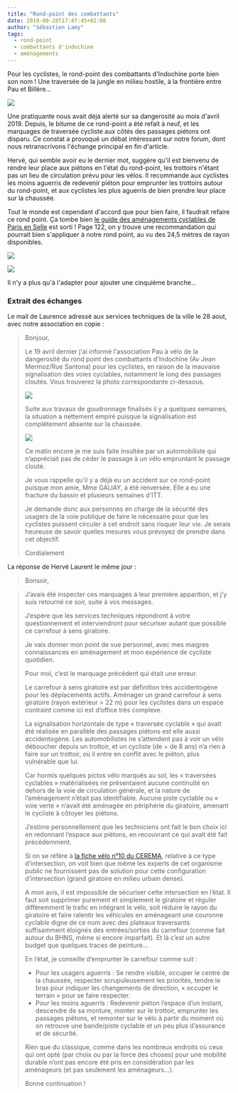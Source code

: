 ```yaml
---
title: "Rond-point des combattants"
date: 2019-08-28T17:47:45+02:00
author: "Sébastien Lamy"
tags:
  - rond-point
  - combattants d'indochine
  - aménagements
---
```


Pour les cyclistes, le rond-point des combattants d'Indochine porte bien son nom !
Une traversée de la jungle en milieu hostile, à la frontière entre Pau et Billère...


![](plan.jpg)

Une pratiquante nous avait déjà alerté sur sa dangerosité au mois d'avril 2019. 
Depuis, le bitume de ce rond-point a été refait à neuf, et les marquages de 
traversée cycliste aux côtés des passages piétons ont disparu. Ce constat a 
provoqué un débat intéressant sur notre forum, dont nous retranscrivons 
l'échange principal en fin d'article.

Hervé, qui semble avoir eu le dernier mot, suggère qu'il est bienvenu de
rendre leur place aux piétons en l'état du rond-point, les trottoirs n'étant
pas un lieu de circulation prévu pour les vélos. Il recommande aux cyclistes
les moins aguerris de redevenir piéton pour emprunter les trottoirs autour
du rond-point, et aux cyclistes les plus aguerris de bien prendre leur place sur
la chaussée.

Tout le monde est cependant d'accord que pour bien faire, il faudrait refaire
ce rond point. Ça tombe bien [le guide des aménagements cyclables de 
Paris en Selle][guide] est sorti ! Page 122, on y trouve une recommandation qui
pourrait bien s'appliquer à notre rond point, au vu des 24,5 mètres de rayon 
disponibles. 

![](recommandation-paris-en-selle.jpg)

![](mesure-aerienne.jpg)

Il n'y a plus qu'à l'adapter pour ajouter une cinquième branche...

### Extrait des échanges

Le mail de Laurence adressé aux services techniques de la ville le 28 aout, avec 
notre association en copie :

> Bonjour,
>
> Le 19 avril dernier j'ai informé l'association Pau à vélo de la dangerosité du 
> rond point des combattants d'Indochine (Av Jean Mermoz/Rue Santona) pour les 
> cyclistes, en raison de la mauvaise signalisation des voies cyclables, 
> notamment le long des passages cloutés. Vous trouverez la photo 
> correspondante ci-dessous.
> 
> ![](avant.jpg)
>
> Suite aux travaux de goudronnage finalisés il y a quelques semaines, la 
> situation a nettement empiré puisque la signalisation est complètement absente 
> sur la chaussée.
>
> ![](apres.jpg)
>
> Ce matin encore je me suis faite insultée par un automobiliste qui n’appréciait
>  pas de céder le passage à un vélo empruntant le passage clouté. 
> 
> Je vous rappelle qu'il y a déjà eu un accident sur ce rond-point puisque mon 
> amie, Mme GALIAY, a été renversée. Elle a eu une fracture du bassin et 
> plusieurs semaines d'ITT. 
> 
> Je demande donc aux personnes en charge de la sécurité des usagers de la voie 
> publique de faire le nécessaire pour que les cyclistes puissent circuler à cet 
> endroit sans risquer leur vie.
> Je serais heureuse de savoir quelles mesures vous prévoyez de prendre dans cet 
> objectif.
>
> Cordialement


La réponse de Hervé Laurent le même jour :

> Bonsoir,
 

> J’avais été inspecter ces marquages à leur première apparition, et j’y suis 
> retourné ce soir, suite à vos messages.
> 
> J’espère que les services techniques répondront à votre questionnement et 
> interviendront pour sécuriser autant que possible ce carrefour à sens giratoire.
> 
> Je vais donner mon point de vue personnel, avec mes maigres connaissances en 
> aménagement et mon expérience de cycliste quotidien.
> 
> Pour moi, c’est le marquage précédent qui était une erreur. 
> 
> Le carrefour à sens giratoire est par définition très accidentogène pour les 
> déplacements actifs. Aménager un grand carrefour à sens giratoire (rayon 
> extérieur > 22 m) pour les cyclistes dans un espace contraint comme ici est 
> d’office très complexe.
> 
> La signalisation horizontale de type « traversée cyclable » qui avait été 
> réalisée en parallèle des passages piétons est elle aussi accidentogène. Les 
> automobilistes ne s’attendent pas à voir un vélo déboucher depuis un trottoir, 
> et un cycliste (de + de 8 ans) n’a rien à faire sur un trottoir, où il entre en
> conflit avec le piéton, plus vulnérable que lui.
> 
> Car hormis quelques pictos vélo marqués au sol, les « traversées cyclables » 
> matérialisées ne présentaient aucune continuité en dehors de la voie de 
> circulation générale, et la nature de l’aménagement n’était pas identifiable. 
> Aucune piste cyclable ou « voie verte » n’avait été aménagée en périphérie du 
> giratoire, amenant le cycliste à côtoyer les piétons.
> 
> J’estime personnellement que les techniciens ont fait le bon choix ici en 
> redonnant l’espace aux piétons, en recouvrant ce qui avait été fait 
> précédemment.
> 
> Si on se réfère à [la fiche vélo n°10 du CEREMA], relative à ce type 
> d’intersection, on voit bien que même les experts de cet organisme public ne 
> fournissent pas de solution pour cette configuration d’intersection (grand 
> giratoire en milieu urbain dense).
> 
> A mon avis, il est impossible de sécuriser cette intersection en l’état. Il 
> faut soit supprimer purement et simplement le giratoire et réguler différemment
> le trafic en intégrant le vélo, soit réduire le rayon du giratoire et faire 
> ralentir les véhicules en aménageant une couronne cyclable digne de ce nom avec
> des plateaux traversants suffisamment éloignés des entrées/sorties du 
> carrefour (comme fait autour du BHNS, même si encore imparfait). Et là c’est un
> autre budget que quelques traces de peinture…
>
> En l’état, je conseille d’emprunter le carrefour comme suit :
> 
> * Pour les usagers aguerris : Se rendre visible, occuper le centre de la 
>   chaussée, respecter scrupuleusement les priorités, tendre le bras pour indiquer
>   les changements de direction, « occuper le terrain » pour se faire respecter.
> * Pour les moins aguerris : Redevenir piéton l’espace d’un instant, descendre de 
>   sa monture, monter sur le trottoir, emprunter les passages piétons, et remonter
>   sur le vélo à partir du moment où on retrouve une bande/piste cyclable et un 
>   peu plus d’assurance et de sécurité.
> 
> Rien que du classique, comme dans les nombreux endroits où ceux qui ont opté 
> (par choix ou par la force des choses) pour une mobilité durable n’ont pas 
> encore été pris en considération par les aménageurs (et pas seulement les 
> aménageurs…).
>  
> Bonne continuation !

[guide]: https://parisenselle.fr/telecharger-guide-amenagements-cyclables/
[la fiche vélo n°10 du CEREMA]: cerema-fiche10.pdf